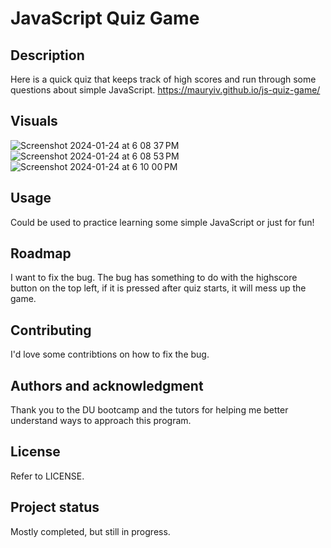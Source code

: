 # JavaScript Quiz Game

## Description
Here is a quick quiz that keeps track of high scores and run through some questions about simple JavaScript.
https://mauryiv.github.io/js-quiz-game/

## Visuals
![Screenshot 2024-01-24 at 6 08 37 PM](https://github.com/MauryIV/js-quiz-game/assets/146037880/0c2551a1-7bba-402f-8840-7673ea0c96de)
![Screenshot 2024-01-24 at 6 08 53 PM](https://github.com/MauryIV/js-quiz-game/assets/146037880/2e0f5821-7651-4989-832b-8eb649f46129)
![Screenshot 2024-01-24 at 6 10 00 PM](https://github.com/MauryIV/js-quiz-game/assets/146037880/970fb1a7-5757-4750-b8d0-59d76a4403a5)

## Usage
Could be used to practice learning some simple JavaScript or just for fun!

## Roadmap
I want to fix the bug. The bug has something to do with the highscore button on the top left, if it is pressed after quiz starts, it will mess up the game.

## Contributing
I'd love some contribtions on how to fix the bug.

## Authors and acknowledgment
Thank you to the DU bootcamp and the tutors for helping me better understand ways to approach this program.

## License
Refer to LICENSE.

## Project status
Mostly completed, but still in progress.
